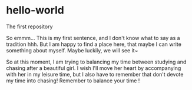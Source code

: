 # hello-world
The first repository

So emmm... This is my first sentence, and I don't know what to say as a tradition hhh.
But I am happy to find a place here, that maybe I can write something about myself. Maybe luckily, we will see it~

So at this moment, I am trying to balancing my time between studying and chasing after a beautiful girl.
I wish I'll move her heart by accompanying with her in my leisure time, but I also have to remember that don't devote my time into chasing!
Remember to balance your time !
